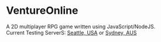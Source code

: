 # VentureOnline
A 2D multiplayer RPG game written using JavaScript/NodeJS.<br>
Current Testing ServerS: <a href="https://venture-online.herokuapp.com/">Seattle, USA</a> or <a href="http://venture-online.ap-southeast-2.elasticbeanstalk.com/">Sydney, AUS</a>
